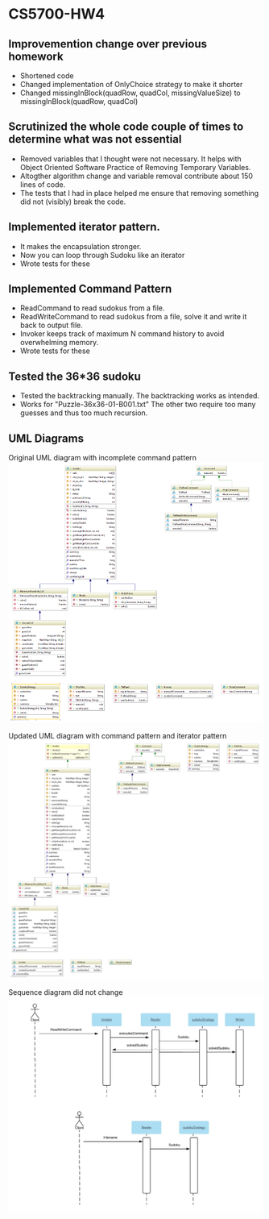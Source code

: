 # CS5700-HW4

## Improvemention change over previous homework
- Shortened code
- Changed implementation of OnlyChoice strategy to make it shorter
- Changed missingInBlock(quadRow, quadCol, missingValueSize) to missingInBlock(quadRow, quadCol)

## Scrutinized the whole code couple of times to determine what was not essential
- Removed variables that I thought were not necessary. It helps with Object Oriented Software Practice of Removing Temporary Variables.
- Altogther algorithm change and variable removal contribute about 150 lines of code.
- The tests that I had in place helped me ensure that removing something did not (visibly) break the code.

## Implemented iterator pattern.
- It makes the encapsulation stronger.
- Now you can loop through Sudoku like an iterator
- Wrote tests for these

## Implemented Command Pattern
- ReadCommand to read sudokus from a file.
- ReadWriteCommand to read sudokus from a file, solve it and write it back to output file.
- Invoker keeps track of maximum N command history to avoid overwhelming memory.
- Wrote tests for these

## Tested the 36*36 sudoku
- Tested the backtracking manually. The backtracking works as intended.
- Works for "Puzzle-36x36-01-B001.txt" The other two require too many guesses and thus too much recursion. 

## UML Diagrams
Original UML diagram with incomplete command pattern
![](https://github.com/wasimusu/CS5700-HW4/blob/master/soduko.solver/Sudoku.png)

Updated UML diagram with command pattern and iterator pattern
![](https://github.com/wasimusu/CS5700-HW4/blob/master/soduko.solver/Blocks.jpg)

Sequence diagram did not change
![](https://github.com/wasimusu/CS5700-HW4/blob/master/soduko.solver/System%20Sequence%20Diagram.jpeg)
